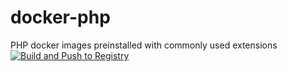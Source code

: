 # docker-php
PHP docker images preinstalled with commonly used extensions
[![Build and Push to Registry](https://github.com/koalaphils/docker-php/actions/workflows/dockerhub.yml/badge.svg)](https://github.com/koalaphils/docker-php/actions/workflows/dockerhub.yml)
